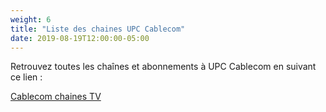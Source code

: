 ```yaml
---
weight: 6
title: "Liste des chaines UPC Cablecom"
date: 2019-08-19T12:00:00-05:00
---
```


Retrouvez toutes les chaînes et abonnements à UPC Cablecom en suivant ce lien :  

<a href="https://www.upc.ch/fr/television/chaines-tv/" target="_blank">Cablecom chaines TV</a>
